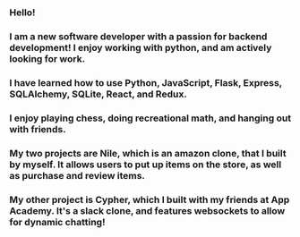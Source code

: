 ### Hello!
### I am a new software developer with a passion for backend development! I enjoy working with python, and am actively looking for work.

### I have learned how to use Python, JavaScript, Flask, Express, SQLAlchemy, SQLite, React, and Redux. 

### I enjoy playing chess, doing recreational math, and hanging out with friends.

### My two projects are Nile, which is an amazon clone, that I built by myself. It allows users to put up items on the store, as well as purchase and review items. 
### My other project is Cypher, which I built with my friends at App Academy. It's a slack clone, and features websockets to allow for dynamic chatting!
